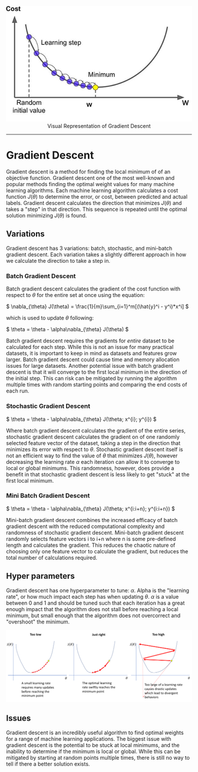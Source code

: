 <center> <img src="GradientDescent.jpeg"> </center>
<center> Visual Representation of Gradient Descent </center>

---
# Gradient Descent
Gradient descent is a method for finding the local minimum of of an objective function. Gradient descent one of the most well-known and popular methods finding the optimal weight values for many machine learning algorithms. Each machine learning algorithm calculates a cost function $J(\theta)$ to determine the error, or cost, between predicted and actual labels. Gradient descent calculates the direction that minimizes $J(\theta)$ and takes a "step" in that direction. This sequence is repeated until the optimal solution minimizing $J(\theta)$ is found.

## Variations
Gradient descent has 3 variations: batch, stochastic, and mini-batch gradient descent. Each variation takes a slightly different approach in how we calculate the direction to take a step in. 

### Batch Gradient Descent
Batch gradient descent calculates the gradient of the cost function with respect to $\theta$ for the entire set at once using the equation:

$
\nabla_{\theta} J(\theta) = \frac{1}{m}\sum_{i=1}^m[(\hat{y}^i - y^i)*x^i]
$

which is used to update $\theta$ following:

$
\theta = \theta - \alpha\nabla_{\theta} J(\theta)
$

Batch gradient descent requires the gradients for *entire* dataset to be calculated for each step. While this is not an issue for many practical datasets, it is important to keep in mind as datasets and features grow larger. Batch gradient descent could cause time and memory allocation issues for large datasets. Another potential issue with batch gradient descent is that it will converge to the first local minimum in the direction of the initial step. This can risk can be mitigated by running the algorithm multiple times with random starting points and comparing the end costs of each run. 

### Stochastic Gradient Descent
$
\theta = \theta - \alpha\nabla_{\theta} J(\theta; x^{i}; y^{i})
$

Where batch gradient descent calculates the gradient of the entire series, stochastic gradient descent calculates the gradient on of one randomly selected feature vector of the dataset, taking a step in the direction that minimizes its error with respect to $\theta$. Stochastic gradient descent itself is not an efficient way to find the value of $\theta$ that minimizes $J(\theta)$, however decreasing the learning rate $\alpha$ each iteration can allow it to converge to local or global minimums. This randomness, however, does provide a benefit in that stochastic gradient descent is less likely to get "stuck" at the first local minimum. 

### Mini Batch Gradient Descent
$
\theta = \theta - \alpha\nabla_{\theta} J(\theta; x^{i:i+n}; y^{i:i+n})
$

Mini-batch gradient descent combines the increased efficacy of batch gradient descent with the reduced computational complexity and randomness of stochastic gradient descent. Mini-batch gradient descent randomly selects feature vectors i to i+n where n is some pre-defined length and calculates the gradient. This reduces the chaotic nature of choosing only one feature vector to calculate the gradient, but reduces the total number of calculations required. 

## Hyper parameters
Gradient descent has one hyperparameter to tune: $\alpha$. Alpha is the "learning rate", or how much impact each step has when updating $\theta$. $\alpha$ is a value between 0 and 1 and should be tuned such that each iteration has a great enough impact that the algorithm does not stall before reaching a local minimum, but small enough that the algorithm does not overcorrect and "overshoot" the minimum. 

<center> <img src="GradientDescentMultiAlpha.png"> </center>

## Issues
Gradient descent is an incredibly useful algorithm to find optimal weights for a range of machine learning applications. The biggest issue with gradient descent is the potential to be stuck at local minimums, and the inability to determine if the minimum is local or global. While this can be mitigated by starting at random points multiple times, there is still no way to tell if there a better solution exists. 
